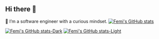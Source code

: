 ## Hi there 👋
🌱 I’m a software engineer with a curious mindset.
[![Femi's GitHub stats](https://github-readme-stats.vercel.app/api?username=femi-id)](https://github.com/anuraghazra/github-readme-stats&show_icons=true&theme=dark)

[![Femi's GitHub stats-Dark](https://github-readme-stats.vercel.app/api?username=femi-id&show_icons=true&theme=dark#gh-dark-mode-only)](https://github.com/anuraghazra/github-readme-stats#gh-dark-mode-only)
[![Femi's GitHub stats-Light](https://github-readme-stats.vercel.app/api?username=femi-id&show_icons=true&theme=default#gh-light-mode-only)](https://github.com/anuraghazra/github-readme-stats#gh-light-mode-only)
<!--
**Femi-ID/femi-id** is a ✨ _special_ ✨ repository because its `README.md` (this file) appears on your GitHub profile.

Here are some ideas to get you started:

- 🔭 I’m currently working on ...
- 🌱 I’m currently learning ...
- 👯 I’m looking to collaborate on ...
- 🤔 I’m looking for help with ...
- 💬 Ask me about ...
- 📫 How to reach me: ...
- 😄 Pronouns: ...
- ⚡ Fun fact: ...
-->
